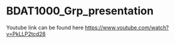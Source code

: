 # BDAT1000_Grp_presentation

Youtube link can be found here https://www.youtube.com/watch?v=PkLLP2tcd28

